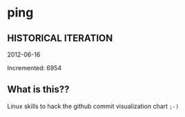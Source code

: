# ping

## HISTORICAL ITERATION
2012-06-16

Incremented: 6954

## What is this?? 
Linux skills to hack the github commit visualization chart `;-)`
